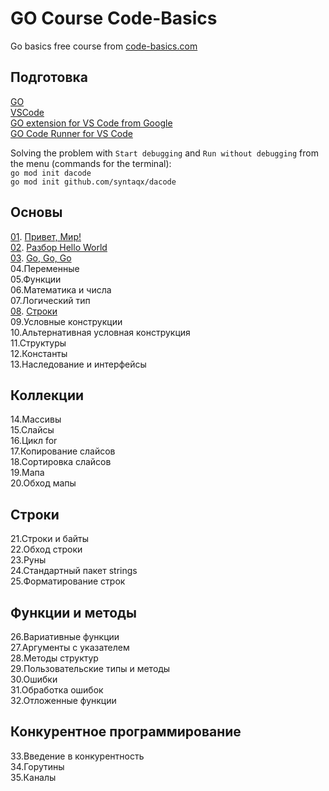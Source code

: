 # GO Course Code-Basics  
Go basics free course from [code-basics.com]( https://code-basics.com/ru/languages/go)  

## Подготовка  

[GO](https://go.dev/)  
[VSCode](https://code.visualstudio.com/)  
[GO extension for VS Code from Google](https://marketplace.visualstudio.com/items?itemName=golang.Go)  
[GO Code Runner for VS Code](https://marketplace.visualstudio.com/items?itemName=formulahendry.code-runner)  

Solving the problem with `Start debugging` and `Run without debugging` from the menu (commands for the terminal):  
`go mod init dacode`  
`go mod init github.com/syntaqx/dacode`  

## Основы

[01](01/01.go). [Привет, Мир!](01/01.md)  
[02](02/02.go). [Разбор Hello World](02/02.md)  
[03](03/03.go). [Go, Go, Go](03/03.md)  
04.Переменные  
05.Функции  
06.Математика и числа  
07.Логический тип  
[08](08/08.go). [Строки](08/08.md)  
09.Условные конструкции  
10.Альтернативная условная конструкция  
11.Структуры  
12.Константы  
13.Наследование и интерфейсы  

## Коллекции  

14.Массивы  
15.Слайсы  
16.Цикл for  
17.Копирование слайсов  
18.Сортировка слайсов  
19.Мапа  
20.Обход мапы  

## Строки  

21.Строки и байты  
22.Обход строки  
23.Руны  
24.Стандартный пакет strings  
25.Форматирование строк  

## Функции и методы  

26.Вариативные функции  
27.Аргументы с указателем  
28.Методы структур  
29.Пользовательские типы и методы  
30.Ошибки  
31.Обработка ошибок  
32.Отложенные функции  

## Конкурентное программирование  

33.Введение в конкурентность  
34.Горутины  
35.Каналы  








